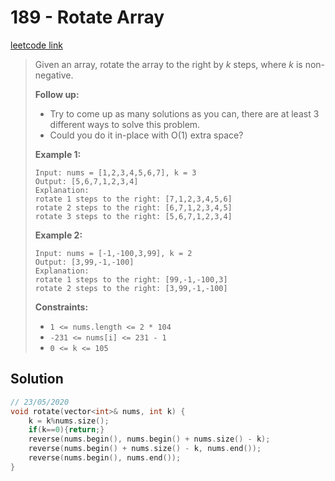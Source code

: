 # 189 - Rotate Array

[leetcode link](https://leetcode.com/problems/rotate-array/)

> Given an array, rotate the array to the right by *k* steps, where *k* is non-negative.
>
> **Follow up:**
>
> - Try to come up as many solutions as you can, there are at least 3 different ways to solve this problem.
> - Could you do it in-place with O(1) extra space?
>
> **Example 1:**
>
> ```
> Input: nums = [1,2,3,4,5,6,7], k = 3
> Output: [5,6,7,1,2,3,4]
> Explanation:
> rotate 1 steps to the right: [7,1,2,3,4,5,6]
> rotate 2 steps to the right: [6,7,1,2,3,4,5]
> rotate 3 steps to the right: [5,6,7,1,2,3,4]
> ```
>
> **Example 2:**
>
> ```
> Input: nums = [-1,-100,3,99], k = 2
> Output: [3,99,-1,-100]
> Explanation: 
> rotate 1 steps to the right: [99,-1,-100,3]
> rotate 2 steps to the right: [3,99,-1,-100]
> ```
>
> **Constraints:**
>
> - `1 <= nums.length <= 2 * 104`
> - `-231 <= nums[i] <= 231 - 1`
> - `0 <= k <= 105`

## Solution

```cpp
// 23/05/2020
void rotate(vector<int>& nums, int k) {
    k = k%nums.size();
    if(k==0){return;}
    reverse(nums.begin(), nums.begin() + nums.size() - k);
    reverse(nums.begin() + nums.size() - k, nums.end());
    reverse(nums.begin(), nums.end());
}
```